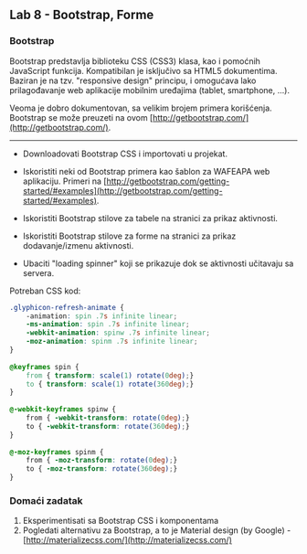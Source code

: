﻿## Lab 8 - Bootstrap, Forme


### Bootstrap

Bootstrap predstavlja biblioteku CSS (CSS3) klasa, kao i pomoćnih JavaScript funkcija.
Kompatibilan je isključivo sa HTML5 dokumentima. Baziran je na tzv. "responsive design" principu,
i omogućava lako prilagođavanje web aplikacije mobilnim uređajima (tablet, smartphone, ...).

Veoma je dobro dokumentovan, sa velikim brojem primera korišćenja. Bootstrap se može preuzeti na ovom [http://getbootstrap.com/](http://getbootstrap.com/).

----

* Downloadovati Bootstrap CSS i importovati u projekat.

* Iskoristiti neki od Bootstrap primera kao šablon za WAFEAPA web aplikaciju. Primeri na [http://getbootstrap.com/getting-started/#examples](http://getbootstrap.com/getting-started/#examples).

* Iskoristiti Bootstrap stilove za tabele na stranici za prikaz aktivnosti.

* Iskoristiti Bootstrap stilove za forme na stranici za prikaz dodavanje/izmenu aktivnosti.

* Ubaciti "loading spinner" koji se prikazuje dok se aktivnosti učitavaju sa servera.

Potreban CSS kod:

```css
.glyphicon-refresh-animate {
    -animation: spin .7s infinite linear;
    -ms-animation: spin .7s infinite linear;
    -webkit-animation: spinw .7s infinite linear;
    -moz-animation: spinm .7s infinite linear;
}
 
@keyframes spin {
    from { transform: scale(1) rotate(0deg);}
    to { transform: scale(1) rotate(360deg);}
}
  
@-webkit-keyframes spinw {
    from { -webkit-transform: rotate(0deg);}
    to { -webkit-transform: rotate(360deg);}
}
 
@-moz-keyframes spinm {
    from { -moz-transform: rotate(0deg);}
    to { -moz-transform: rotate(360deg);}
}
```

### Domaći zadatak

1. Eksperimentisati sa Bootstrap CSS i komponentama
2. Pogledati alternativu za Bootstrap, a to je Material design (by Google) - [http://materializecss.com/](http://materializecss.com/)